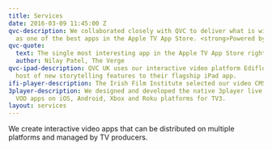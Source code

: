 ```yaml
---
title: Services
date: 2016-03-09 11:45:00 Z
qvc-description: We collaborated closely with QVC to deliver what is widely lauded
  as one of the best apps in the Apple TV App Store. <strong>Powered by Ediflo.</strong>
qvc-quote:
  text: The single most interesting app in the Apple TV App Store right now
  author: Nilay Patel, The Verge
qvc-ipad-description: QVC UK uses our interactive video platform Ediflo to bring a
  host of new storytelling features to their flagship iPad app.
ifi-player-description: The Irish Film Institute selected our video CMS Ediflo to bring the moving image collections from the IFI Irish Film Archive to a global audience on mobile and TV-connected devices for the first time.
3player-description: We designed and developed the native 3player live streaming and
  VOD apps on iOS, Android, Xbox and Roku platforms for TV3.
layout: services
---
```


We create interactive video apps that can be distributed on multiple platforms and managed by TV producers.

